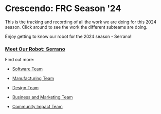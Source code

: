 # Crescendo: FRC Season '24

This is the tracking and recording of all the work we are doing for this 2024 season. Click around to see the work the different subteams are doing. 

Enjoy getting to know our robot for the 2024 season - Serrano!

### [Meet Our Robot: Serrano](robot/meet-our-robot-serrano.md)

Find out more:

* [Software Team](seasons/crescendo-2024/software/welcome-to-software.md)

* [Manufacturing Team](seasons/crescendo-2024/manufacturing/welcome-to-manufacturing.md)

* [Design Team](seasons/crescendo-2024/design/welcome-to-design.md)

* [Business and Marketing Team](seasons/crescendo-2024/bam/welcome-to-bam.md)

* [Community Impact Team](seasons/crescendo-2024/community-impact/community-impact.md)